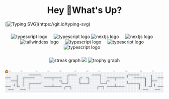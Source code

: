 <h1 align="center">Hey 👋What's Up?</h1>

[![Typing SVG](https://readme-typing-svg.herokuapp.com?color=ba60ff&lines=Full-Stack+Developer.)](https://git.io/typing-svg)

###

<div align="center">
  <img src="https://skillicons.dev/icons?i=ts" height="60" alt="typescript logo"  />
  <img width="12" />
  <img src="https://skillicons.dev/icons?i=js" height="60" alt="typescript logo"  />
  <img src="https://skillicons.dev/icons?i=nextjs" height="60" alt="nextjs logo"  />
  <img width="12" />
  <img src="https://skillicons.dev/icons?i=nodejs" height="60" alt="nextjs logo"  />
  <img width="12" />
  <img src="https://skillicons.dev/icons?i=tailwind" height="60" alt="tailwindcss logo"  />
  <img width="12" />
  <img src="https://skillicons.dev/icons?i=prisma" height="60" alt="typescript logo"  />
  <img width="12" />
  <img src="https://skillicons.dev/icons?i=postgres" height="60" alt="typescript logo"  />
  <img width="12" />
  <img src="https://skillicons.dev/icons?i=mongo" height="60" alt="typescript logo"  />
  <img width="12" />
</div>


###

<div align="center">
  <img src="https://streak-stats.demolab.com?user=levisantosp&locale=en&mode=daily&theme=tokyonight&hide_border=false&border_radius=5&order=3" height="180em" alt="streak graph"  />
  <img height="180em" src="https://github-readme-stats.vercel.app/api/top-langs/?username=levisantosp&layout=compact&langs_count=10&theme=tokyonight" />
  <img src="https://github-profile-trophy.vercel.app?username=levisantosp&theme=tokyonight&column=-1&row=1&margin-w=8&margin-h=8&no-bg=false&no-frame=false&order=4" height="180em" alt="trophy graph"  />
</div>
<div align="center">
  <a href="https://github.com/levisantosp">
  </a>
</div>

###

<picture>
  <source media="(prefers-color-scheme: dark)" srcset="https://raw.githubusercontent.com/levisantosp/levisantosp/output/pacman-contribution-graph-dark.svg">
  <source media="(prefers-color-scheme: light)" srcset="https://raw.githubusercontent.com/levisantosp/levisantosp/output/pacman-contribution-graph.svg">
  <img alt="pacman contribution graph" src="https://raw.githubusercontent.com/levisantosp/levisantosp/output/pacman-contribution-graph.svg">
</picture>

<!-- ![Snake animation](https://github.com/levisantosp/levisantosp/blob/output/github-contribution-grid-snake.svg) -->

###